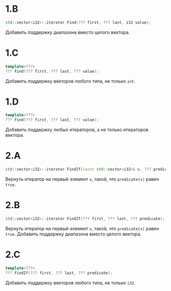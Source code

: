 # 1.B
```c++
std::vector<i32>::iterator Find(??? first, ??? last, i32 value);
```
Добавить поддержку диапазона вместо целого вектора.

# 1.C
```c++
template<???>
??? Find(??? first, ??? last, ??? value);
```
Добавить поддержку векторов любого типа, не только `int`.

# 1.D
```c++
template<???>
??? Find(??? first, ??? last, ??? value);
```
Добавить поддержку любых итераторов, а не только итераторов вектора.

# 2.A
```c++
std::vector<i32>::iterator FindIf(const std::vector<i32>& v, ??? predicate);
```
Вернуть итератор на первый элемент `x`, такой, что `predicate(x)` равен `true`.

# 2.B
```c++
std::vector<i32>::iterator FindIf(??? first, ??? last, ??? predicate);
```
Вернуть итератор на первый элемент `x`, такой, что `predicate(x)` равен `true`.
Добавить поддержку диапазона вместо целого вектора.

# 2.C
```c++
template<???>
??? FindIf(??? first, ??? last, ??? predicate);
```
Добавить поддержку векторов любого типа, не только `i32`.

